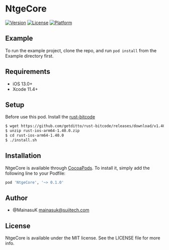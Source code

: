 # NtgeCore

<!--[![CI Status](https://img.shields.io/travis/mainasuk/NtgeCore.svg?style=flat)](https://travis-ci.org/mainasuk/NtgeCore)-->
[![Version](https://img.shields.io/cocoapods/v/NtgeCore.svg?style=flat)](https://cocoapods.org/pods/NtgeCore)
[![License](https://img.shields.io/cocoapods/l/NtgeCore.svg?style=flat)](https://cocoapods.org/pods/NtgeCore)
[![Platform](https://img.shields.io/cocoapods/p/NtgeCore.svg?style=flat)](https://cocoapods.org/pods/NtgeCore)

## Example

To run the example project, clone the repo, and run `pod install` from the Example directory first.

## Requirements
- iOS 13.0+
- Xcode 11.4+

## Setup
Before use this pod. Install the [rust-bitcode](https://github.com/getditto/rust-bitcode) 

```zsh
$ wget https://github.com/getditto/rust-bitcode/releases/download/v1.40.0/rust-ios-arm64-1.40.0.zip
$ unzip rust-ios-arm64-1.40.0.zip
$ cd rust-ios-arm64-1.40.0
$ ./install.sh
```

## Installation

NtgeCore is available through [CocoaPods](https://cocoapods.org). To install
it, simply add the following line to your Podfile:

```ruby
pod 'NtgeCore', '~> 0.1.0'
```

## Author

- @MainasuK mainasuk@sujitech.com

## License

NtgeCore is available under the MIT license. See the LICENSE file for more info.
